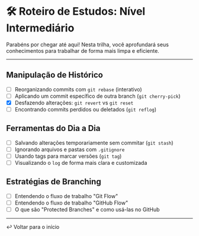 # 🛠️ Roteiro de Estudos: Nível Intermediário

Parabéns por chegar até aqui! Nesta trilha, você aprofundará seus conhecimentos para trabalhar de forma mais limpa e eficiente.

---

## Manipulação de Histórico

- [ ] Reorganizando commits com `git rebase` (interativo)
- [ ] Aplicando um commit específico de outra branch (`git cherry-pick`)
- [X] Desfazendo alterações: `git revert` vs `git reset`
- [ ] Encontrando commits perdidos ou deletados (`git reflog`)

## Ferramentas do Dia a Dia

- [ ] Salvando alterações temporariamente sem commitar (`git stash`)
- [ ] Ignorando arquivos e pastas com `.gitignore`
- [ ] Usando tags para marcar versões (`git tag`)
- [ ] Visualizando o `log` de forma mais clara e customizada

## Estratégias de Branching

- [ ] Entendendo o fluxo de trabalho "Git Flow"
- [ ] Entendendo o fluxo de trabalho "GitHub Flow"
- [ ] O que são "Protected Branches" e como usá-las no GitHub

---

↩️ Voltar para o início
